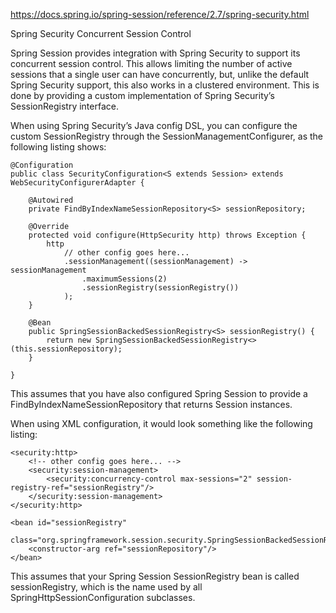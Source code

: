https://docs.spring.io/spring-session/reference/2.7/spring-security.html

Spring Security Concurrent Session Control

Spring Session provides integration with Spring Security to support its concurrent session control. 
This allows limiting the number of active sessions that a single user can have concurrently, 
but, unlike the default Spring Security support, this also works in a clustered environment. 
This is done by providing a custom implementation of Spring Security’s SessionRegistry interface.

When using Spring Security’s Java config DSL, you can configure the custom SessionRegistry through the SessionManagementConfigurer, 
as the following listing shows:

```
@Configuration
public class SecurityConfiguration<S extends Session> extends WebSecurityConfigurerAdapter {

	@Autowired
	private FindByIndexNameSessionRepository<S> sessionRepository;

	@Override
	protected void configure(HttpSecurity http) throws Exception {
		http
			// other config goes here...
			.sessionManagement((sessionManagement) -> sessionManagement
				.maximumSessions(2)
				.sessionRegistry(sessionRegistry())
			);
	}

	@Bean
	public SpringSessionBackedSessionRegistry<S> sessionRegistry() {
		return new SpringSessionBackedSessionRegistry<>(this.sessionRepository);
	}

}
```

This assumes that you have also configured Spring Session to provide a FindByIndexNameSessionRepository that returns Session instances.

When using XML configuration, it would look something like the following listing:


```
<security:http>
	<!-- other config goes here... -->
	<security:session-management>
		<security:concurrency-control max-sessions="2" session-registry-ref="sessionRegistry"/>
	</security:session-management>
</security:http>

<bean id="sessionRegistry"
	  class="org.springframework.session.security.SpringSessionBackedSessionRegistry">
	<constructor-arg ref="sessionRepository"/>
</bean>
```
This assumes that your Spring Session SessionRegistry bean is called sessionRegistry, 
which is the name used by all SpringHttpSessionConfiguration subclasses.

